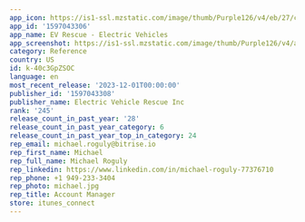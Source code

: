 ```yaml
---
app_icon: https://is1-ssl.mzstatic.com/image/thumb/Purple126/v4/eb/27/cb/eb27cb15-cbae-3a98-b714-fab22f0f063b/AppIcon-1x_U007epad-0-85-220-0.png/1024x1024bb.png
app_id: '1597043306'
app_name: EV Rescue - Electric Vehicles
app_screenshot: https://is1-ssl.mzstatic.com/image/thumb/Purple126/v4/ad/9b/7d/ad9b7df6-7b85-087b-8271-e5d555dda807/940ea688-69f9-491e-a4ca-8dda33bd662c_iPhone_Choose_An_Option_7.3.23_1242x2208.png/1242x2208bb.png
category: Reference
country: US
id: k-40c3GpZSOC
language: en
most_recent_release: '2023-12-01T00:00:00'
publisher_id: '1597043308'
publisher_name: Electric Vehicle Rescue Inc
rank: '245'
release_count_in_past_year: '28'
release_count_in_past_year_category: 6
release_count_in_past_year_top_in_category: 24
rep_email: michael.roguly@bitrise.io
rep_first_name: Michael
rep_full_name: Michael Roguly
rep_linkedin: https://www.linkedin.com/in/michael-roguly-77376710
rep_phone: +1 949-233-3404
rep_photo: michael.jpg
rep_title: Account Manager
store: itunes_connect
---
```

